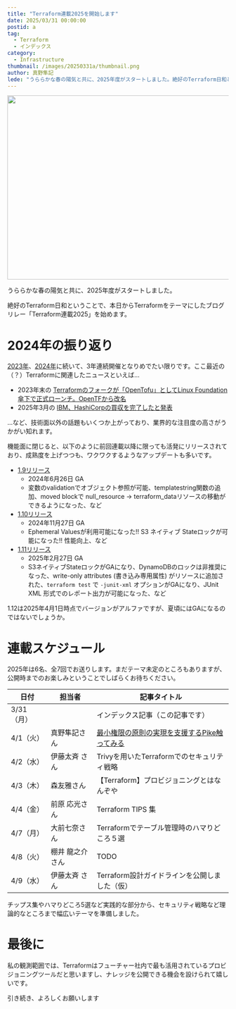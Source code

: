 ```yaml
---
title: "Terraform連載2025を開始します"
date: 2025/03/31 00:00:00
postid: a
tag:
  - Terraform
  - インデックス
category:
  - Infrastructure
thumbnail: /images/20250331a/thumbnail.png
author: 真野隼記
lede: "うららかな春の陽気と共に、2025年度がスタートしました。絶好のTerraform日和ということで、本日からTerraformをテーマにしたブログリレー「Terraform連載2025」を始めます。"
---
```

<img src="/images/20250331a/terraform.png" alt="" width="800" height="418" loading="lazy">

うららかな春の陽気と共に、2025年度がスタートしました。

絶好のTerraform日和ということで、本日からTerraformをテーマにしたブログリレー「Terraform連載2025」を始めます。

# 2024年の振り返り

[2023年](/articles/20230327a/)、[2024年](/articles/20240311a/)に続いて、3年連続開催となりめでたい限りです。ここ最近の（？）Terraformに関連したニュースといえば...

- 2023年末の [Terraformのフォークが「OpenTofu」としてLinux Foundation傘下で正式ローンチ。OpenTFから改名](https://www.publickey1.jp/blog/23/terraformopentofulinux_foundationopentf.html)
- 2025年3月の [IBM、HashiCorpの買収を完了したと発表](https://www.publickey1.jp/blog/25/ibmhashicorp_2.html)

...など、技術面以外の話題もいくつか上がっており、業界的な注目度の高さがうかがい知れます。

機能面に閉じると、以下のように前回連載以降に限っても活発にリリースされており、成熟度を上げつつも、ワクワクするようなアップデートも多いです。

- [1.9リリース](https://www.hashicorp.com/ja/blog/terraform-1-9-enhances-input-variable-validations)
  - 2024年6月26日 GA
  - 変数のvalidationでオブジェクト参照が可能、templatestring関数の追加、moved blockで null_resource → terraform_dataリソースの移動ができるようになった、など
- [1.10リリース](https://www.hashicorp.com/ja/blog/terraform-1-10-improves-handling-secrets-in-state-with-ephemeral-values)
  - 2024年11月27日 GA
  - Ephemeral Valuesが利用可能になった!! S3 ネイティブ Stateロックが可能になった!! 性能向上、など
- [1.11リリース](https://www.hashicorp.com/ja/blog/terraform-1-11-ephemeral-values-managed-resources-write-only-arguments)
  - 2025年2月27日 GA
  - S3ネイティブStateロックがGAになり、DynamoDBのロックは非推奨になった、write-only attributes (書き込み専用属性) がリソースに追加された、`terraform test` で `-junit-xml` オプションがGAになり、JUnit XML 形式でのレポート出力が可能になった、など

1.12は2025年4月1日時点でバージョンがアルファですが、夏頃にはGAになるのではないでしょうか。

# 連載スケジュール

2025年は6名、全7回でお送りします。まだテーマ未定のところもありますが、公開時までのお楽しみということでしばらくお待ちください。

| 日付      | 担当者         | 記事タイトル                                          |
| -------- | -------------- | ----------------------------------------------------- |
| 3/31（月）|                | インデックス記事（この記事です）                           |
| 4/1（火） | 真野隼記さん     | [最小権限の原則の実現を支援するPike触ってみる](/articles/20250401a/)            |
| 4/2（水） | 伊藤太斉 さん    | Trivyを用いたTerraformでのセキュリティ戦略              |
| 4/3（木） | 森友雅さん       | 【Terraform】プロビジョニングとはなんぞや              |
| 4/4（金） | 前原 応光さん    | Terraform TIPS 集                                     |
| 4/7（月） | 大前七奈さん     | Terraformでテーブル管理時のハマりどころ５選           |
| 4/8（火） | 棚井 龍之介さん  | TODO                                                  |
| 4/9（水） | 伊藤太斉 さん    | Terraform設計ガイドラインを公開しました（仮）           |

チップス集やハマりどころ5選など実践的な部分から、セキュリティ戦略など理論的なところまで幅広いテーマを準備しました。

# 最後に

私の観測範囲では、Terraformはフューチャー社内で最も活用されているプロビジョニングツールだと思いますし、ナレッジを公開できる機会を設けられて嬉しいです。

引き続き、よろしくお願いします
